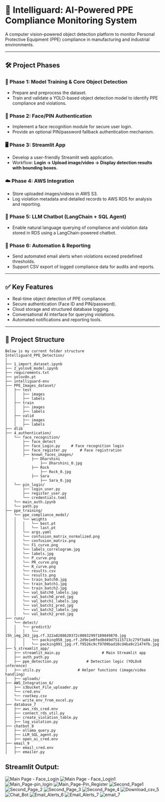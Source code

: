 # 🚀 Intelliguard: AI-Powered PPE Compliance Monitoring System

A computer vision–powered object detection platform to monitor Personal Protective Equipment (PPE) compliance in manufacturing and industrial environments.

---

## 🛠️ Project Phases

### 🔬 Phase 1: Model Training & Core Object Detection
- Prepare and preprocess the dataset.
- Train and validate a YOLO-based object detection model to identify PPE compliance and violations.

### 🔐 Phase 2: Face/PIN Authentication
- Implement a face recognition module for secure user login.
- Provide an optional PIN/password fallback authentication mechanism.

### 🖥️ Phase 3: Streamlit App
- Develop a user-friendly Streamlit web application.
- Workflow: **Login → Upload image/video → Display detection results with bounding boxes.**

### ☁️ Phase 4: AWS Integration
- Store uploaded images/videos in AWS S3.
- Log violation metadata and detailed records to AWS RDS for analysis and reporting.

### 🤖 Phase 5: LLM Chatbot (LangChain + SQL Agent)
- Enable natural language querying of compliance and violation data stored in RDS using a LangChain-powered chatbot.

### 📧 Phase 6: Automation & Reporting
- Send automated email alerts when violations exceed predefined thresholds.
- Support CSV export of logged compliance data for audits and reports.

---

## ✅ Key Features
- Real-time object detection of PPE compliance.
- Secure authentication (Face ID and PIN/password).
- Cloud storage and structured database logging.
- Conversational AI interface for querying violations.
- Automated notifications and reporting tools.

---

## 📂 Project Structure
    Below is my current folder structure
    Intelliguard_PPE_Detection/
    │
    ├── 1_import_dataset.ipynb
    ├── 2_yolov8_model.ipynb
    ├── requirements.txt
    ├── yolov8n.pt
    ├── intelliguard-env
    ├── PPE_Images_dataset/
    │   ├── test
    │   │   ├── images
    │   │   ├── labels
    │   ├── train
    │   │   ├── images
    │   │   ├── labels
    │   ├── valid
    │   │   ├── images
    │   │   ├── labels
    ├── dlib
    ├── 4_authentication/
    │   └── face_recognition/
    │       ├── face_detect
    │       ├── face_Login.py     # Face recognition login
    │       ├── face_register.py      # Face registration
    │       ├── known_faces_images/
    │           ├── Dharshini
    │               ├── Dharshini_0.jpg
    │           ├── Rock
    │               ├── Rock_0.jpg
    │           ├── Sara
    │               ├── Sara_0.jpg
    │   └── pin_login/
    │       ├── login_user.py
    │       ├── register_user.py
    │       └── credentials.toml
    │   └── main_auth.ipynb
    │   └── path.py
    ├── ppe_training/
    │   └── ppe_compliance_model/
    │   │   └── weights
    │   │   │   └── best.pt
    │   │   │   └── last.pt
    │   │   └── args.yaml
    │   │   └── confusion_matrix_normalized.png
    │   │   └── confusion_matrix.png
    │   │   └── F1_curve.png
    │   │   └── labels_correlogram.jpg
    │   │   └── labels.jpg
    │   │   └── P_curve.png
    │   │   └── PR_curve.png
    │   │   └── R_curve.png
    │   │   └── results.csv
    │   │   └── results.png
    │   │   └── train_batch0.jpg
    │   │   └── train_batch1.jpg
    │   │   └── train_batch2.jpg
    │   │   └── val_batch0_labels.jpg
    │   │   └── val_batch0_pred.jpg
    │   │   └── val_batch1_labels.jpg
    │   │   └── val_batch1_pred.jpg
    │   │   └── val_batch2_labels.jpg
    │   │   └── val_batch2_pred.jpg
    ├── runs/
    │   └── detect/
    │   │   └── predict3/
    │   │   │   └── 15h_img_263_jpg.rf.322a8288620372c00832997189849870.jpg
    │   │   │   └── packing958_jpg.rf.2d9e1e0fed8d49d75115713c279f3a84.jpg
    │   │   │   └── packing991_jpg.rf.f9526c9cf9709bad10cd4ba9c21474fb.jpg
    ├── 5_streamlit_app/
    │   ├── streamlit_main.py                   # Main Streamlit app
    │   ├── auth_path.py         
    │   ├── ppe_detection.py             # Detection logic (YOLOv8 inference)
    │   ├── utils.py                 # Helper functions (image/video handling)
    │   ├── uploads/
    ├── AWS_Integration_6/
    │   ├── s3bucket_File_uploader.py
    │   └── cred.env
    │   └── rootkey.csv
    │   └── write_env_from_excel.py
    ├── database_7
    │   ├── aws_rds_cred.env
    │   ├── connect_rds_util.py
    │   ├── create_violation_table.py
    │   ├── log_violation.py
    ├── chatbot_8
    │   ├── ollama_query.py
    │   ├── LLM_SQL_agent.py
    │   ├── open_ai_cred.env
    ├── email_9
    │   ├── email_cred.env
    │   ├── emailer.py




## Streamlit Output:
![Main Page - Face_Login](https://github.com/user-attachments/assets/99887912-69c0-4bc5-a051-0f7153293c1d)
![Main Page - Face_Login1](https://github.com/user-attachments/assets/56eaa271-1cba-4208-928e-e8eda0fab0c1)
![Main_Page-pin_login](https://github.com/user-attachments/assets/5564eaea-cf6d-410f-bc53-92fd96ad4a58)
![Main_Page-Pin_Register](https://github.com/user-attachments/assets/1b9beff6-596f-4c77-8b4e-c09610148427)
![Second_Page1](https://github.com/user-attachments/assets/97049077-3dbf-401c-8317-f159948d1476)
![Second_Page_2](https://github.com/user-attachments/assets/4a439527-fe31-42ea-afba-84eeb0ad73b2)
![Second_Page_3](https://github.com/user-attachments/assets/320a6201-7494-47fb-9af4-3331d90d601c)
![Second_Page_4](https://github.com/user-attachments/assets/1bc7fa8d-a801-4e52-98c7-06a3993b947c)
![Download_csv_5](https://github.com/user-attachments/assets/f986f880-0e3c-4afd-bf8c-b36f013801a3)
![Chat_Bot](https://github.com/user-attachments/assets/36ede75a-9dae-4105-b3a9-fae4d0e40c8c)
![Email_Alerts_6](https://github.com/user-attachments/assets/2c8537b4-d6b2-4d5a-8aa8-f7f4a1c84d61)
![Email_Alerts_7](https://github.com/user-attachments/assets/3ee1be83-215d-40af-9f36-344b7f6756f8)
![email_7](https://github.com/user-attachments/assets/8f1f02af-d423-498c-bbbd-aa3bd543d688)












